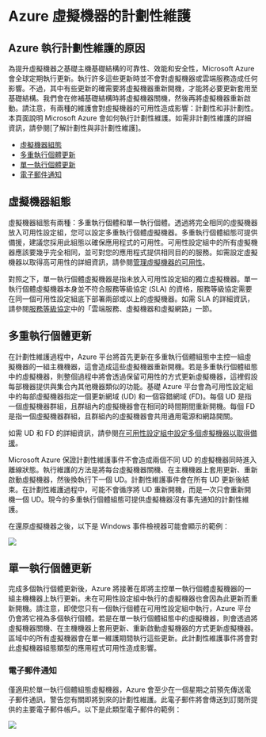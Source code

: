 <properties pageTitle="Azure 虛擬機器的計劃性維護" description="了解什麼是 Azure 計劃性維護，以及它會如何影響在 Azure 中執行的虛擬機器。" services="virtual-machines" documentationCenter="" authors="kenazk" manager="timlt" editor=""/>

<tags ms.service="virtual-machines" ms.workload="infrastructure-services" ms.tgt_pltfrm="vm-multiple" ms.devlang="na" ms.topic="article" ms.date="11/26/2014" ms.author="kenazk"/>


# Azure 虛擬機器的計劃性維護

## Azure 執行計劃性維護的原因
<p> 為提升虛擬機器之基礎主機基礎結構的可靠性、效能和安全性，Microsoft Azure 會全球定期執行更新。執行許多這些更新時並不會對虛擬機器或雲端服務造成任何影響。不過，其中有些更新的確需要將虛擬機器重新開機，才能將必要更新套用至基礎結構。我們會在修補基礎結構時將虛擬機器關機，然後再將虛擬機器重新啟動。請注意，有兩種的維護會對虛擬機器的可用性造成影響：計劃性和非計劃性。本頁面說明 Microsoft Azure 會如何執行計劃性維護。如需非計劃性維護的詳細資訊，請參閱[了解計劃性與非計劃性維護]。

<!--Table of contents for topic, the words in brackets must match the heading wording exactly-->

* [虛擬機器組態]  
* [多重執行個體更新]
* [單一執行個體更新]
* [電子郵件通知]


## 虛擬機器組態
虛擬機器組態有兩種：多重執行個體和單一執行個體。透過將完全相同的虛擬機器放入可用性設定組，您可以設定多重執行個體虛擬機器。多重執行個體組態可提供備援，建議您採用此組態以確保應用程式的可用性。可用性設定組中的所有虛擬機器應該要幾乎完全相同，並可對您的應用程式提供相同目的的服務。如需設定虛擬機器以取得高可用性的詳細資訊，請參閱<a href="http://azure.microsoft.com/zh-tw/documentation/articles/virtual-machines-manage-availability/">管理虛擬機器的可用性</a>。 

對照之下，單一執行個體虛擬機器是指未放入可用性設定組的獨立虛擬機器。單一執行個體虛擬機器本身並不符合服務等級協定 (SLA) 的資格，服務等級協定需要在同一個可用性設定組底下部署兩部或以上的虛擬機器。如需 SLA 的詳細資訊，請參閱[服務等級協定](http://azure.microsoft.com/zh-tw/support/legal/sla/)中的「雲端服務、虛擬機器和虛擬網路」一節。


## 多重執行個體更新
在計劃性維護過程中，Azure 平台將首先更新在多重執行個體組態中主控一組虛擬機器的一組主機機器，這會造成這些虛擬機器重新開機。若是多重執行個體組態中的虛擬機器，則整個過程中將會透過保留可用性的方式更新虛擬機器，這裡假設每部機器提供與集合內其他機器類似的功能。基礎 Azure 平台會為可用性設定組中的每部虛擬機器指定一個更新網域 (UD) 和一個容錯網域 (FD)。每個 UD 是指一個虛擬機器群組，且群組內的虛擬機器會在相同的時間期間重新開機。每個 FD 是指一個虛擬機器群組，且群組內的虛擬機器會共用通用電源和網路開關。 

如需 UD 和 FD 的詳細資訊，請參閱<a href="http://azure.microsoft.com/zh-tw/documentation/articles/virtual-machines-manage-availability/#configure-multiple-virtual-machines-in-an-availability-set-for-redundancy">在可用性設定組中設定多個虛擬機器以取得備援</a>。

Microsoft Azure 保證計劃性維護事件不會造成兩個不同 UD 的虛擬機器同時進入離線狀態。執行維護的方法是將每台虛擬機器關機、在主機機器上套用更新、重新啟動虛擬機器，然後換執行下一個 UD。計劃性維護事件會在所有 UD 更新後結束。在計劃性維護過程中，可能不會循序將 UD 重新開機，而是一次只會重新開機一個 UD。現今的多重執行個體組態可提供虛擬機器沒有事先通知的計劃性維護。

在還原虛擬機器之後，以下是 Windows 事件檢視器可能會顯示的範例：

<!--Image reference-->
![][image2]

## 單一執行個體更新
完成多個執行個體更新後，Azure 將接著在即將主控單一執行個體虛擬機器的一組主機機器上執行更新。未在可用性設定組中執行的虛擬機器也會因為此更新而重新開機。請注意，即使您只有一個執行個體在可用性設定組中執行，Azure 平台仍會將它視為多個執行個體。若是在單一執行個體組態中的虛擬機器，則會透過將虛擬機器關機、在主機機器上套用更新、重新啟動虛擬機器的方式更新虛擬機器。區域中的所有虛擬機器會在單一維護期間執行這些更新。此計劃性維護事件將會對此虛擬機器組態類型的應用程式可用性造成影響。 
 
### 電子郵件通知
僅適用於單一執行個體組態虛擬機器，Azure 會至少在一個星期之前預先傳送電子郵件通訊，警告您有關即將到來的計劃性維護。此電子郵件將會傳送到訂閱所提供的主要電子郵件帳戶。以下是此類型電子郵件的範例：

<!--Image reference-->
![][image1]

<!--Anchors-->
[Azure 執行計劃性維護的原因]: #why-azure-performs-planned-maintenance
[虛擬機器組態]: #virtual-machine-configurations
[多重執行個體更新]: #multi-instance-update
[單一執行個體更新]: #single-instance-update
[電子郵件通知]: #email-notification
[image1]: ./media/virtual-machines-planned-maintenance/vmplanned1.png
[image2]: ./media/virtual-machines-planned-maintenance/EventViewerPostReboot.png


<!--Link references-->
[虛擬機器管理可用性]: ../virtual-machines-windows-tutorial/
[了解計劃性與非計劃性維護]: ../virtual-machines-manage-availability/#Understand-planned-versus-unplanned-maintenance/ 


<!--HONumber=42-->
